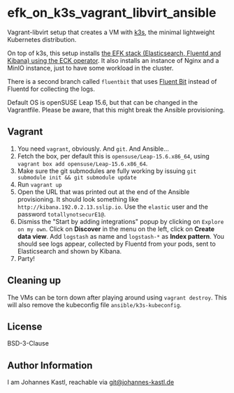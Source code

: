 # efk_on_k3s_vagrant_libvirt_ansible

Vagrant-libvirt setup that creates a VM with [k3s](https://k3s.io/), the minimal
lightweight Kubernetes distribution.

On top of k3s, this setup installs [the EFK stack (Elasticsearch, Fluentd and
Kibana) using the ECK
operator](https://www.elastic.co/guide/en/cloud-on-k8s/current/k8s-deploy-eck.html).
It also installs an instance of Nginx and a MinIO instance, just to have some
workload in the cluster.

There is a second branch called `fluentbit` that uses [Fluent
Bit](https://fluentbit.io/) instead of Fluentd for collecting the logs.

Default OS is openSUSE Leap 15.6, but that can be changed in the Vagrantfile.
Please be aware, that this might break the Ansible provisioning.

## Vagrant

1. You need `vagrant`, obviously. And `git`. And Ansible...
1. Fetch the box, per default this is `opensuse/Leap-15.6.x86_64`, using
   `vagrant box add opensuse/Leap-15.6.x86_64`.
1. Make sure the git submodules are fully working by issuing
   `git submodule init && git submodule update`
1. Run `vagrant up`
1. Open the URL that was printed out at the end of the Ansible provisioning. It
   should look something like `http://kibana.192.0.2.13.sslip.io`. Use the
   `elastic` user and the password `totallynotsecurE1@`.
1. Dismiss the "Start by adding integrations" popup by clicking on `Explore on
   my own`. Click on **Discover** in the menu on the left, click on **Create
   data view**. Add `logstash` as name and `logstash-*` as **Index pattern**.
   You should see logs appear, collected by Fluentd from your pods, sent to
   Elasticsearch and shown by Kibana.
1. Party!

## Cleaning up

The VMs can be torn down after playing around using `vagrant destroy`. This will
also remove the kubeconfig file `ansible/k3s-kubeconfig`.

## License

BSD-3-Clause

## Author Information

I am Johannes Kastl, reachable via git@johannes-kastl.de
